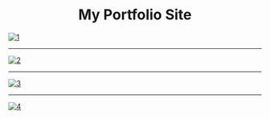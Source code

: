 <h1 style="text-align:center">My Portfolio Site</h1>
<div class="center">
<a href="https://ibb.co/s2D1C3Q"><img src="https://i.ibb.co/7XTpQyV/1.png" style="text-align:center" alt="1" border="0"></a>
  <hr>
<a href="https://ibb.co/MC3WZQV"><img src="https://i.ibb.co/QK1zptN/2.png" style="text-align:center" alt="2" border="0"></a>
    <hr>
<a href="https://ibb.co/f0SFsf5"><img src="https://i.ibb.co/ThT2s6S/3.png" style="text-align:center" alt="3" border="0"></a>
    <hr>
<a href="https://ibb.co/py30hHX"><img src="https://i.ibb.co/WtcxVrK/4.png"  style="text-align:center" alt="4" border="0"></a>

</div>
